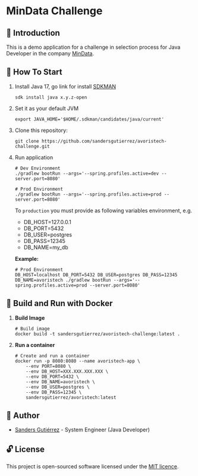 # MinData Challenge

## :tea: Introduction

This is a demo application for a challenge in selection process for Java Developer in the company 
[MinData](https://www.linkedin.com/company/mindata/).

## :checkered_flag: How To Start

   1. Install Java 17, go link for install [SDKMAN](https://sdkman.io/install)

      ```shell
      sdk install java x.y.z-open
      ```

   2. Set it as your default JVM

      ```shell
      export JAVA_HOME='$HOME/.sdkman/candidates/java/current'
      ```

   3. Clone this repository:

      ```shell
      git clone https://github.com/sandersgutierrez/avoristech-challenge.git
      ```

   4. Run application

      ```shell
      # Dev Environment
      ./gradlew bootRun --args='--spring.profiles.active=dev --server.port=8080'
      ```
      ```shell
      # Prod Environment
      ./gradlew bootRun --args='--spring.profiles.active=prod --server.port=8080'
      ```

      To `production` you must provide as following variables environment, e.g.

      - DB_HOST=127.0.0.1
      - DB_PORT=5432
      - DB_USER=postgres
      - DB_PASS=12345
      - DB_NAME=my_db

      **Example:**

      ```shell
      # Prod Environment
      DB_HOST=localhost DB_PORT=5432 DB_USER=postgres DB_PASS=12345 DB_NAME=avoristech ./gradlew bootRun --args='--spring.profiles.active=prod --server.port=8080'
      ```

## :whale: Build and Run with Docker

   1. **Build Image**

      ```shell
      # Build image
      docker build -t sandersgutierrez/avoristech-challenge:latest .
      ```

   2. **Run a container**

      ```shell
      # Create and run a container
      docker run -p 8080:8080 --name avoristech-app \
          --env PORT=8080 \
          --env DB_HOST=XXX.XXX.XXX.XXX \
          --env DB_PORT=5432 \
          --env DB_NAME=avoristech \
          --env DB_USER=postgres \
          --env DB_PASS=12345 \
          sandersgutierrez/avoristech:latest
      ```

## :wolf: Author

- [Sanders Gutiérrez](https://sandersgutierrez.github.io) - System Engineer (Java Developer)

## :unlock: License

This project is open-sourced software licensed under the [MIT licence](LICENCE).